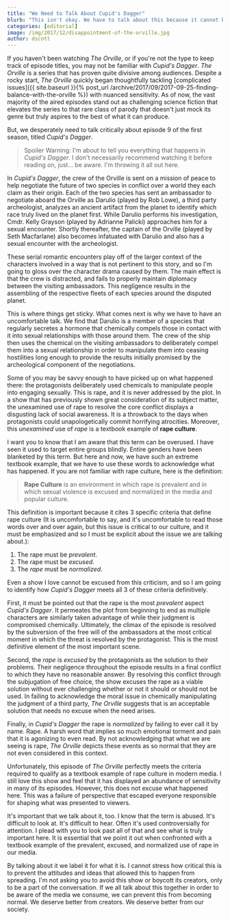 ```yaml
---
title: "We Need to Talk About Cupid's Dagger"
blurb: "This isn't okay. We have to talk about this because it cannot be normalized."
categories: [editorial]
image: /img/2017/12/disappointment-of-the-orville.jpg
author: dscott
---
```



If you haven't been watching *The Orville*, or if you're not the type to keep track of episode titles, you may not be familiar with *Cupid's Dagger*. *The Orville* is a series that has proven quite divisive among audiences. Despite a rocky start, *The Orville* quickly began thoughtfully tackling [complicated issues]({{ site.baseurl }}{% post_url /archive/2017/09/2017-09-25-finding-balance-with-the-orville %}) with nuanced sensitivity. As of now, the vast majority of the aired episodes stand out as challenging science fiction that elevates the series to that rare class of parody that doesn't just mock its genre but truly aspires to the best of what it can produce. 

But, we desperately need to talk critically about episode 9 of the first season, titled *Cupid's Dagger*. 

> Spoiler Warning: I'm about to tell you everything that happens in *Cupid's Dagger*. I don't necessarily recommend watching it before reading on, just... be aware. I'm throwing it all out here.

In *Cupid's Dagger*, the crew of the Orville is sent on a mission of peace to help negotiate the future of two species in conflict over a world they each claim as their origin. Each of the two species has sent an ambassador to negotiate aboard the Orville as Darulio (played by Rob Lowe), a third party archeologist, analyzes an ancient artifact from the planet to identify which race truly lived on the planet first. While Darulio performs his investigation, Cmdr. Kelly Grayson (played by Adrianne Palicki) approaches him for a sexual encounter. Shortly thereafter, the captain of the Orville (played by Seth Macfarlane) also becomes infatuated with Darulio and also has a sexual encounter with the archeologist. 

These serial romantic encounters play off of the larger context of the characters involved in a way that is not pertinent to this story, and so I'm going to gloss over the character drama caused by them. The main effect is that the crew is distracted, and fails to properly maintain diplomacy between the visiting ambassadors. This negligence results in the assembling of the respective fleets of each species around the disputed planet. 

This is where things get sticky. What comes next is why we have to have an uncomfortable talk. We find that Darulio is a member of a species that regularly secretes a hormone that chemically compels those in contact with it into sexual relationships with those around them. The crew of the ship then uses the chemical on the visiting ambassadors to deliberately compel them into a sexual relationship in order to manipulate them into ceasing hostilities long enough to provide the results initially promised by the archeological component of the negotiations.

Some of you may be savvy enough to have picked up on what happened there: the protagonists deliberately used chemicals to manipulate people into engaging sexually. This is rape, and it is never addressed by the plot. In a show that has previously shown great consideration of its subject matter, the unexamined use of rape to resolve the core conflict displays a disgusting lack of social awareness. It is a throwback to the days when protagonists could unapologetically commit horrifying atrocities. Moreover, this *unexamined* use of *rape* is a textbook example of **rape culture**.

I want you to know that I am aware that this term can be overused. I have seen it used to target entire groups blindly. Entire genders have been blanketed by this term. But here and now, we have such an extreme textbook example, that we have to use these words to acknowledge what has happened. If you are not familiar with rape culture, here is the definition:

> **Rape Culture** is an environment in which rape is prevalent and in which sexual violence is excused and normalized in the media and popular culture.

This definition is important because it cites 3 specific criteria that define rape culture (It is uncomfortable to say, and it's uncomfortable to read those words over and over again, but this issue is critical to our culture, and it must be emphasized and so I must be explicit about the issue we are talking about.):

1. The rape must be *prevalent*.
2. The rape must be *excused*.
3. The *rape* must be *normalized*.

Even a show I love cannot be excused from this criticism, and so I am going to identify how *Cupid's Dagger* meets all 3 of these criteria definitively. 

First, it must be pointed out that the rape is the most *prevalent* aspect *Cupid's Dagger*. It permeates the plot from beginning to end as multiple characters are similarly taken advantage of while their judgment is compromised chemically. Ultimately, the climax of the episode is resolved by the subversion of the free will of the ambassadors at the most critical moment in which the threat is resolved by the protagonist. This is the most definitive element of the most important scene.

Second, the *rape* is *excused* by the protagonists as the solution to their problems. Their negligence throughout the episode results in a final conflict to which they have no reasonable answer. By resolving this conflict through the subjugation of free choice, the show excuses the rape as a viable solution without ever challenging whether or not it should or should not be used. In failing to acknowledge the moral issue in chemically manipulating the judgment of a third party, *The Orville* suggests that is an acceptable solution that needs no excuse when the need arises. 

Finally, in *Cupid's Dagger* the rape is *normalized* by failing to ever call it by name. Rape. A harsh word that implies so much emotional torment and pain that it is agonizing to even read. By not acknowledging that what we are seeing is rape, *The Orville* depicts these events as so normal that they are not even considered in this context. 

Unfortunately, this episode of *The Orville* perfectly meets the criteria required to qualify as a textbook example of rape culture in modern media. I still love this show and feel that it has displayed an abundance of sensitivity in many of its episodes. However, this does not excuse what happened here. This was a failure of perspective that escaped everyone responsible for shaping what was presented to viewers.

It's important that we talk about it, too. I know that the term is abused. It's difficult to look at. It's difficult to hear. Often it's used controversially for attention. I plead with you to look past all of that and see what is truly important here. It is essential that we point it out when confronted with a textbook example of the prevalent, excused, and normalized use of rape in our media. 

By talking about it we label it for what it is. I cannot stress how critical this is to prevent the attitudes and ideas that allowed this to happen from spreading. I'm not asking you to avoid this show or boycott its creators, only to be a part of the conversation. If we all talk about this together in order to be aware of the media we consume, we can prevent this from becoming normal. We deserve better from creators. We deserve better from our society.